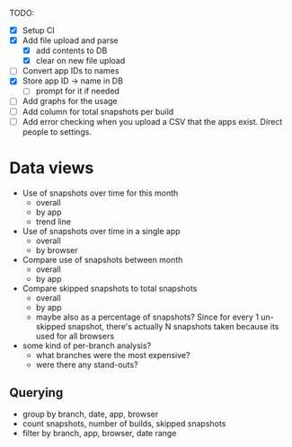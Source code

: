 TODO:

- [x] Setup CI
- [x] Add file upload and parse
  - [x] add contents to DB
  - [x] clear on new file upload
- [ ] Convert app IDs to names
- [x] Store app ID -> name in DB
  - [ ] prompt for it if needed
- [ ] Add graphs for the usage
- [ ] Add column for total snapshots per build
- [ ] Add error checking when you upload a CSV that the apps exist. Direct people to settings.
<!-- - [ ] Setup Vercel deployment -->

# Data views

- Use of snapshots over time for this month
  - overall
  - by app
  - trend line
- Use of snapshots over time in a single app
  - overall
  - by browser
- Compare use of snapshots between month
  - overall
  - by app
- Compare skipped snapshots to total snapshots
  - overall
  - by app
  - maybe also as a percentage of snapshots? Since for every 1 un-skipped snapshot, there's actually N snapshots taken because its used for all browsers
- some kind of per-branch analysis?
  - what branches were the most expensive?
  - were there any stand-outs?

## Querying

- group by branch, date, app, browser
- count snapshots, number of builds, skipped snapshots
- filter by branch, app, browser, date range
